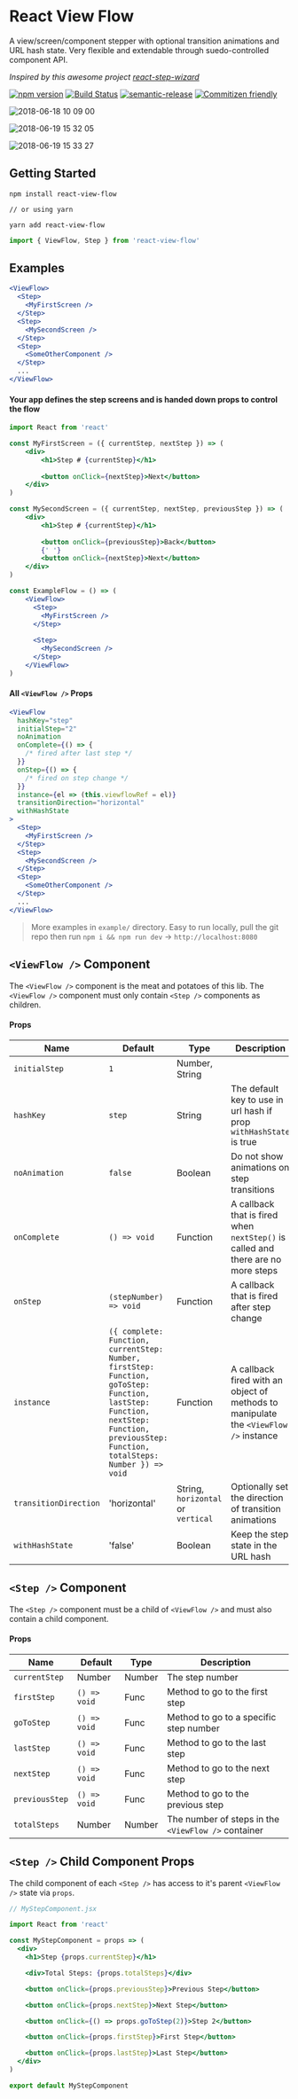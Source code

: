 # React View Flow

A view/screen/component stepper with optional transition animations and URL hash state. Very flexible and extendable
through suedo-controlled component API.

_Inspired by this awesome project [react-step-wizard](https://github.com/jcmcneal/react-step-wizard)_

[![npm version](https://badge.fury.io/js/react-view-flow.svg)](https://badge.fury.io/js/react-view-flow)
[![Build Status](https://travis-ci.org/crobinson42/react-view-flow.svg?branch=master)](https://travis-ci.org/crobinson42/react-view-flow)
[![semantic-release](https://img.shields.io/badge/%20%20%F0%9F%93%A6%F0%9F%9A%80-semantic--release-e10079.svg)](https://github.com/semantic-release/semantic-release)
[![Commitizen friendly](https://img.shields.io/badge/commitizen-friendly-brightgreen.svg)](http://commitizen.github.io/cz-cli/)

![2018-06-18 10 09 00](https://user-images.githubusercontent.com/5973579/41551092-ab56e34c-72df-11e8-964a-412595b1a857.gif)

![2018-06-19 15 32 05](https://user-images.githubusercontent.com/5973579/41627734-55f61bc8-73d6-11e8-85d4-25708de0679e.gif)

![2018-06-19 15 33 27](https://user-images.githubusercontent.com/5973579/41627736-572e1fea-73d6-11e8-989c-17b3967495fe.gif)

## Getting Started

```
npm install react-view-flow

// or using yarn

yarn add react-view-flow
```

```javascript
import { ViewFlow, Step } from 'react-view-flow'
```

## Examples

```jsx
<ViewFlow>
  <Step>
    <MyFirstScreen />
  </Step>
  <Step>
    <MySecondScreen />
  </Step>
  <Step>
    <SomeOtherComponent />
  </Step>
  ...
</ViewFlow>
```

#### Your app defines the step screens and is handed down props to control the flow

```jsx
import React from 'react'

const MyFirstScreen = ({ currentStep, nextStep }) => (
    <div>
        <h1>Step # {currentStep}</h1>
        
        <button onClick={nextStep}>Next</button>
    </div>
)

const MySecondScreen = ({ currentStep, nextStep, previousStep }) => (
    <div>
        <h1>Step # {currentStep}</h1>
        
        <button onClick={previousStep}>Back</button>
        {' '}
        <button onClick={nextStep}>Next</button>
    </div>
)

const ExampleFlow = () => (
    <ViewFlow>
      <Step>
        <MyFirstScreen />
      </Step>
      
      <Step>
        <MySecondScreen />
      </Step>
    </ViewFlow>
)
```

#### All `<ViewFlow />` Props

```jsx
<ViewFlow
  hashKey="step"
  initialStep="2"
  noAnimation
  onComplete={() => {
    /* fired after last step */
  }}
  onStep={() => {
    /* fired on step change */
  }}
  instance={el => (this.viewflowRef = el)}
  transitionDirection="horizontal"
  withHashState
>
  <Step>
    <MyFirstScreen />
  </Step>
  <Step>
    <MySecondScreen />
  </Step>
  <Step>
    <SomeOtherComponent />
  </Step>
  ...
</ViewFlow>
```

> More examples in `example/` directory. Easy to run locally, pull the git repo then run `npm i && npm run dev` -> `http://localhost:8080`

## `<ViewFlow />` Component

The `<ViewFlow />` component is the meat and potatoes of this lib. The `<ViewFlow />`
component must only contain `<Step />` components as children.

#### Props

| Name          | Default                         | Type    | Description                                  |
| ------------- | ------------------------------- | ------- | -------------------------------------------- |
| `initialStep`   | `1`                         | Number, String |
| `hashKey`   | `step`                         | String | The default key to use in url hash if prop `withHashState` is true
| `noAnimation`   | `false`                         | Boolean | Do not show animations on step transitions
| `onComplete`   | `() => void`                         | Function | A callback that is fired when `nextStep()` is called and there are no more steps
| `onStep`   | `(stepNumber) => void`                         | Function | A callback that is fired after step change
| `instance`        | `({ complete: Function, currentStep: Number, firstStep: Function, goToStep: Function, lastStep: Function, nextStep: Function, previousStep: Function, totalSteps: Number }) => void`                             | Function  | A callback fired with an object of methods to manipulate the `<ViewFlow />` instance 
| `transitionDirection` | 'horizontal' | String, `horizontal` or `vertical`  | Optionally set the direction of transition animations     |
| `withHashState` | 'false' | Boolean  | Keep the step state in the URL hash |

## `<Step />` Component

The `<Step />` component must be a child of `<ViewFlow />` and must also contain a
child component.

#### Props

| Name | Default | Type | Description |
| ---- | ------- | ---- | ----------- |
| `currentStep` | Number | Number | The step number
| `firstStep` | `() => void` | Func | Method to go to the first step
| `goToStep` | `() => void` | Func | Method to go to a specific step number
| `lastStep` | `() => void` | Func | Method to go to the last step
| `nextStep` | `() => void` | Func | Method to go to the next step
| `previousStep` | `() => void` | Func | Method to go to the previous step
| `totalSteps` | Number | Number | The number of steps in the `<ViewFlow />` container

## `<Step />` Child Component Props

The child component of each `<Step />` has access to it's parent `<ViewFlow />`
state via `props`.

```jsx
// MyStepComponent.jsx

import React from 'react'

const MyStepComponent = props => (
  <div>
    <h1>Step {props.currentStep}</h1>

    <div>Total Steps: {props.totalSteps}</div>

    <button onClick={props.previousStep}>Previous Step</button>

    <button onClick={props.nextStep}>Next Step</button>

    <button onClick={() => props.goToStep(2)}>Step 2</button>

    <button onClick={props.firstStep}>First Step</button>

    <button onClick={props.lastStep}>Last Step</button>
  </div>
)

export default MyStepComponent
```
